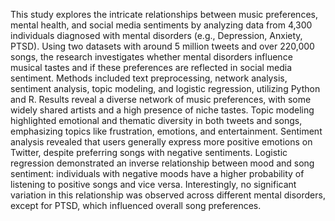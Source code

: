 This study explores the intricate relationships between music preferences, mental health, and social media sentiments by analyzing data from 4,300 individuals
diagnosed with mental disorders (e.g., Depression, Anxiety, PTSD). Using two datasets with around 5 million tweets and over 220,000 songs, the research investigates
whether mental disorders influence musical tastes and if these preferences are reflected in social media sentiment. Methods included text preprocessing, 
network analysis, sentiment analysis, topic modeling, and logistic regression, utilizing Python and R. Results reveal a diverse network of music preferences, with some
widely shared artists and a high presence of niche tastes. Topic modeling highlighted emotional and thematic diversity in both tweets and songs, emphasizing topics 
like frustration, emotions, and entertainment. Sentiment analysis revealed that users generally express more positive emotions on Twitter, despite preferring songs with negative sentiments. 
Logistic regression demonstrated an inverse relationship between mood and song sentiment: individuals with negative moods have a higher probability 
of listening to positive songs and vice versa. Interestingly, no significant variation in this relationship was observed across different mental
disorders, except for PTSD, which influenced overall song preferences.
